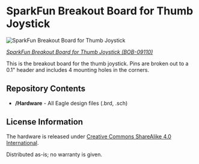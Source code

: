 SparkFun Breakout Board for Thumb Joystick
==========================================
![SparkFun Breakout Board for Thumb Joystick](https://cdn.sparkfun.com//assets/parts/2/5/0/3/09110_10298-01.jpg)

[*SparkFun Breakout Board for Thumb Joystick (BOB-09110)*](https://www.sparkfun.com/products/9110)

This is the breakout board for the thumb joystick. Pins are broken out to a 0.1" header and includes 4 mounting holes in the corners.

Repository Contents
-------------------

* **/Hardware** - All Eagle design files (.brd, .sch)


License Information
-------------------
The hardware is released under [Creative Commons ShareAlike 4.0 International](https://creativecommons.org/licenses/by-sa/4.0/).

Distributed as-is; no warranty is given.

